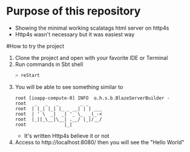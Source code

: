 # Purpose of this repository
- Showing the minimal working scalatags html server on http4s
- Http4s wasn't necessary but it was easiest way

#How to try the project
1. Clone the project and open with your favorite IDE or Terminal
2. Run commands in Sbt shell
    ```scala
    > reStart
    ```
3. You will be able to see something similar to
    ```
    root [ioapp-compute-0] INFO  o.h.s.b.BlazeServerBuilder - 
    root   _   _   _        _ _
    root  | |_| |_| |_ _ __| | | ___
    root  | ' \  _|  _| '_ \_  _(_-<
    root  |_||_\__|\__| .__/ |_|/__/
    root              |_| 
    ```
    - It's written Http4s believe it or not
4. Access to http://localhost:8080/ then you will see the "Hello World" 